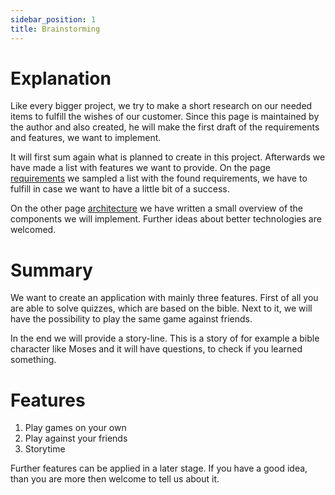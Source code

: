 ```yaml
---
sidebar_position: 1
title: Brainstorming
---
```


# Explanation

Like every bigger project, we try to make a short research on our needed items to fulfill the wishes of our customer.
Since this page is maintained by the author and also created, he will make the first draft of the requirements and features, we want to implement.

It will first sum again what is planned to create in this project. Afterwards we have made a list with features we want to provide. On the page [requirements](requirements.mdx) we sampled a list with the found requirements, we have to fulfill in case we want to have a little bit of a success.

On the other page [architecture](architecture.md) we have written a small overview of the components we will implement. Further ideas about better technologies are welcomed.

# Summary

We want to create an application with mainly three features. First of all you are able to solve quizzes, which are based on the bible. Next to it, we will have the possibility to play the same game against friends.

In the end we will provide a story-line. This is a story of for example a bible character like Moses and it will have questions, to check if you learned something.


# Features

1. Play games on your own
2. Play against your friends
3. Storytime

Further features can be applied in a later stage. If you have a good idea, than you are more then welcome to tell us about it.